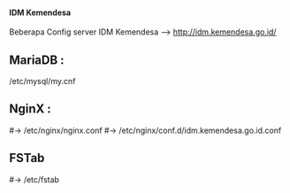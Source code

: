 #### IDM Kemendesa ####


Beberapa Config server IDM Kemendesa --> http://idm.kemendesa.go.id/

## MariaDB :
  /etc/mysql/my.cnf
  
## NginX :
#->  /etc/nginx/nginx.conf
#->  /etc/nginx/conf.d/idm.kemendesa.go.id.conf
  
## FSTab
#->  /etc/fstab
  

